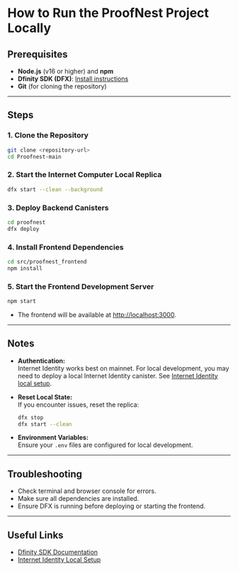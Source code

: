 # How to Run the ProofNest Project Locally

## Prerequisites
- **Node.js** (v16 or higher) and **npm**
- **Dfinity SDK (DFX)**: [Install instructions](https://internetcomputer.org/docs/current/developer-docs/setup/install)
- **Git** (for cloning the repository)

---

## Steps

### 1. Clone the Repository
```bash
git clone <repository-url>
cd Proofnest-main
```

### 2. Start the Internet Computer Local Replica
```bash
dfx start --clean --background
```

### 3. Deploy Backend Canisters
```bash
cd proofnest
dfx deploy
```

### 4. Install Frontend Dependencies
```bash
cd src/proofnest_frontend
npm install
```

### 5. Start the Frontend Development Server
```bash
npm start
```
- The frontend will be available at [http://localhost:3000](http://localhost:3000).

---

## Notes

- **Authentication:**  
  Internet Identity works best on mainnet. For local development, you may need to deploy a local Internet Identity canister. See [Internet Identity local setup](https://github.com/dfinity/internet-identity#local-development).

- **Reset Local State:**  
  If you encounter issues, reset the replica:
  ```bash
  dfx stop
  dfx start --clean
  ```

- **Environment Variables:**  
  Ensure your `.env` files are configured for local development.

---

## Troubleshooting

- Check terminal and browser console for errors.
- Make sure all dependencies are installed.
- Ensure DFX is running before deploying or starting the frontend.

---

## Useful Links

- [Dfinity SDK Documentation](https://internetcomputer.org/docs/current/developer-docs/setup/install)
- [Internet Identity Local Setup](https://github.com/dfinity/internet-identity#local-development)
